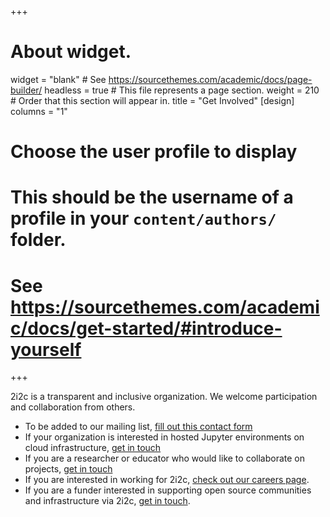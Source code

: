 +++
# About widget.
widget = "blank"  # See https://sourcethemes.com/academic/docs/page-builder/
headless = true  # This file represents a page section.
weight = 210  # Order that this section will appear in.
title = "Get Involved"
[design]
  columns = "1"

# Choose the user profile to display
# This should be the username of a profile in your `content/authors/` folder.
# See https://sourcethemes.com/academic/docs/get-started/#introduce-yourself
+++

2i2c is a transparent and inclusive organization. We welcome participation and collaboration from others.

- To be added to our mailing list, [fill out this contact form](/#contact)
- If your organization is interested in hosted Jupyter environments on
  cloud infrastructure, [get in touch](mailto:hello@2i2c.org?subject=Inquiry%20about%20hosted%20jupyter)
- If you are a researcher or educator who would like to collaborate on projects, [get in touch](mailto:hello@2i2c.org?subject=Inquiry%20about%20collaboration)
- If you are interested in working for 2i2c, [check out our careers page](/careers).
- If you are a funder interested in supporting open source communities and infrastructure via 2i2c, [get in touch](mailto:hello@2i2c.org?subject=Inquiry%20from%20funder).
